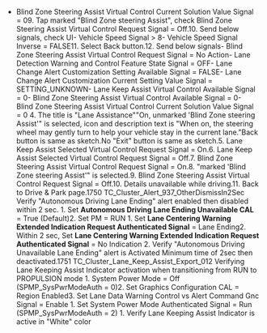- Blind Zone Steering Assist Virtual Control Current Solution Value Signal = 09. Tap marked "Blind Zone steering Assist", check Blind Zone Steering Assist Virtual Control Request Signal = Off.10. Send below signals, check UI- Vehicle Speed Signal > 8- Vehicle Speed Signal Inverse = FALSE11. Select Back button.12. Send below signals- Blind Zone Steering Assist Virtual Control Request Signal = No Action- Lane Detection Warning and Control Feature State Signal = OFF- Lane Change Alert Customization Setting Available Signal = FALSE- Lane Change Alert Customization Current Setting Value Signal = SETTING_UNKNOWN- Lane Keep Assist Virtual Control Available Signal = 0- Blind Zone Steering Assist Virtual Control Available Signal = 0- Blind Zone Steering Assist Virtual Control Current Solution Value Signal = 0 4. The title is "Lane Assistance""On, unmarked 'Blind Zone steering Assist'" is selected, icon and description text is "When on, the steering wheel may gently turn to help your vehicle stay in the current lane."Back button is same as sketch.No "Exit" button is same as sketch.5. Lane Keep Assist Selected Virtual Control Request Signal = On.6. Lane Keep Assist Selected Virtual Control Request Signal = Off.7. Blind Zone Steering Assist Virtual Control Request Signal = On.8. "marked 'Blind Zone steering Assist'" is selected.9. Blind Zone Steering Assist Virtual Control Request Signal = Off.10. Details unavailable while driving.11. Back to Drive & Park page.1750 TC_Cluster_Alert_937_OtherDismissIn2Sec Verify "Autonomous Driving Lane Ending" alert enabled then disabled within 2 sec. 1. Set **Autonomous Driving Lane Ending Unavailable CAL** = True (Default)2. Set PM = RUN 1. Set **Lane Centering Warning Extended Indication Request Authenticated Signal** = Lane Ending2. Within 2 sec, Set **Lane Centering Warning Extended Indication Request Authenticated Signal** = No Indication 2. Verify "Autonomous Driving Unavailable Lane Ending" alert is Activated Minimum time of 2sec then deactivated.1751 TC_Cluster_Lane_Keep_Assist_Export_012 Verifying Lane Keeping Assist Indicator activation when transitioning from RUN to PROPULSION mode 1. System Power Mode = Off (SPMP_SysPwrModeAuth = 0)2. Set Graphics Configuration CAL = Region Enabled3. Set Lane Data Warning Control vs Alert Command Gnc Signal = Enable 1. Set System Power Mode Authenticated Signal = Run (SPMP_SysPwrModeAuth = 2) 1. Verify Lane Keeping Assist Indicator is active in "White" color